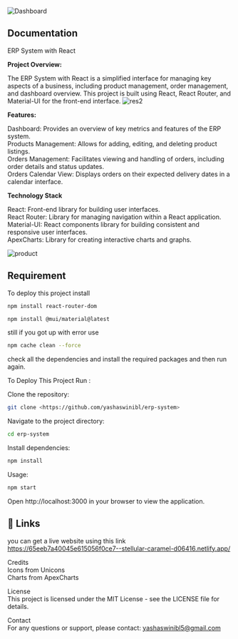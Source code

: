 ![Dashboard](https://github.com/yashaswinibl/erp-system/assets/114874487/114fc4fa-36ae-427f-b75f-91ad5c01b67a)

## Documentation  
ERP System with React

**Project Overview:**

The ERP System with React is a simplified interface for managing key aspects of a business, including product management, order management, and dashboard overview. This project is built using React, React Router, and Material-UI for the front-end interface.
![res2](https://github.com/yashaswinibl/erp-system/assets/114874487/96b6e55b-e477-4544-af8b-bd5174d10188)


**Features:**

Dashboard: Provides an overview of key metrics and features of the ERP system.  
Products Management: Allows for adding, editing, and deleting product listings.  
Orders Management: Facilitates viewing and handling of orders, including order details and status updates.  
Orders Calendar View: Displays orders on their expected delivery dates in a calendar interface.

**Technology Stack**  

React: Front-end library for building user interfaces.  
React Router: Library for managing navigation within a React application.  
Material-UI: React components library for building consistent and responsive user interfaces.  
ApexCharts: Library for creating interactive charts and graphs.

![product](https://github.com/yashaswinibl/erp-system/assets/114874487/da816e9c-35c8-4ec1-9ac1-9b3990c0e8a4)


## Requirement
To deploy this project install 
```bash
npm install react-router-dom  
```
```bash
npm install @mui/material@latest 
```
still if you got up with error use

```bash
npm cache clean --force    
```
check all the dependencies and install the required packages and then run again.

To Deploy This Project Run :  

Clone the repository:
```bash
git clone <https://github.com/yashaswinibl/erp-system>
```

Navigate to the project directory:
```bash
cd erp-system
```
Install dependencies:
```bash
npm install
```
Usage:
```bash
npm start
```
Open http://localhost:3000 in your browser to view the application.

## 🔗 Links
you can get a live website using this link
https://65eeb7a40045e615056f0ce7--stellular-caramel-d06416.netlify.app/

Credits  
Icons from Unicons  
Charts from ApexCharts

License  
This project is licensed under the MIT License - see the LICENSE file for details.

Contact  
For any questions or support, please contact: yashaswinibl5@gmail.com


